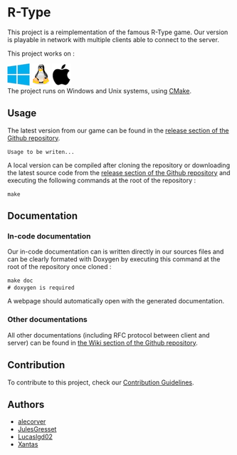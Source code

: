 # R-Type
This project is a reimplementation of the famous R-Type game. Our version is playable in network with multiple clients able to connect to the server.

This project works on :

![windows logo](./images/windows-logo.jpg) ![linux logo](./images/linux-logo.png) ![apple logo](./images/apple-logo.png)  
The project runs on Windows and Unix systems, using [CMake](https://cmake.org/).  


## Usage
The latest version from our game can be found in the [release section of the Github repository](https://github.com/EpitechPromo2026/B-FUN-500-PAR-5-1-glados-theo.fouque/releases).

```
Usage to be writen...
```

A local version can be compiled after cloning the repository or downloading the latest source code from the [release section of the Github repository](https://github.com/EpitechPromo2026/B-FUN-500-PAR-5-1-glados-theo.fouque/releases) and executing the following commands at the root of the repository :
```
make
```

## Documentation
### In-code documentation
Our in-code documentation can is written directly in our sources files and can be clearly formated with Doxygen by executing this command at the root of the repository once cloned :
```
make doc
# doxygen is required
```
A webpage should automatically open with the generated documentation.
### Other documentations
All other documentations (including RFC protocol between client and server) can be found in [the Wiki section of the Github repository](https://github.com/EpitechPromo2026/B-CPP-500-PAR-5-2-rtype-jules.gresset/wiki).

## Contribution
To contribute to this project, check our [Contribution Guidelines](https://github.com/EpitechPromo2026/B-CPP-500-PAR-5-2-rtype-jules.gresset/blob/main/docs/CONTRIBUTING.md).

## Authors
- [alecorver](https://github.com/alecorvec)
- [JulesGresset](https://github.com/JulesGresset)
- [Lucaslgd02](https://github.com/Lucaslgd02)
- [Xantas](https://github.com/Xantass)
